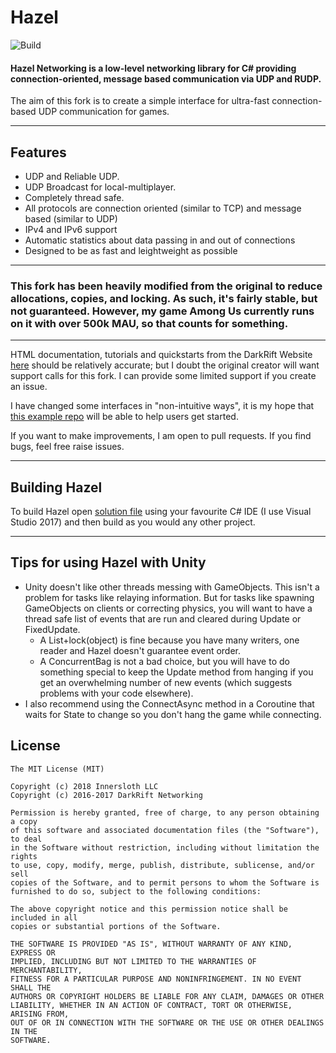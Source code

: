 # Hazel
![Build](https://github.com/Splishity/Hazel-Networking/workflows/Build/badge.svg)
#### Hazel Networking is a low-level networking library for C# providing connection-oriented, message based communication via UDP and RUDP.

The aim of this fork is to create a simple interface for ultra-fast connection-based UDP communication for games.

-----

## Features
- UDP and Reliable UDP.
- UDP Broadcast for local-multiplayer.
- Completely thread safe.
- All protocols are connection oriented (similar to TCP) and message based (similar to UDP)
- IPv4 and IPv6 support
- Automatic statistics about data passing in and out of connections
- Designed to be as fast and leightweight as possible

-----

### This fork has been heavily modified from the original to reduce allocations, copies, and locking. As such, it's fairly stable, but not guaranteed. However, my game Among Us currently runs on it with over 500k MAU, so that counts for something.

-----

HTML documentation, tutorials and quickstarts from the DarkRift Website [here](http://www.darkriftnetworking.com/Hazel/Docs) should be relatively accurate; but I doubt the original creator will want support calls for this fork. I can provide some limited support if you create an issue.

I have changed some interfaces in "non-intuitive ways", it is my hope that [this example repo](https://github.com/willardf/Hazel-Examples) will be able to help users get started.

If you want to make improvements, I am open to pull requests. If you find bugs, feel free raise issues.

-----

## Building Hazel

To build Hazel open [solution file](Hazel.sln) using your favourite C# IDE (I use Visual Studio 2017) and then build as you would any other project.

-----

## Tips for using Hazel with Unity

 * Unity doesn't like other threads messing with GameObjects. This isn't a problem for tasks like relaying information. But for tasks like spawning GameObjects on clients or correcting physics, you will want to have a thread safe list of events that are run and cleared during Update or FixedUpdate. 
   * A List<T>+lock(object) is fine because you have many writers, one reader and Hazel doesn't guarantee event order. 
   * A ConcurrentBag is not a bad choice, but you will have to do something special to keep the Update method from hanging if you get an overwhelming number of new events (which suggests problems with your code elsewhere).
 * I also recommend using the ConnectAsync method in a Coroutine that waits for State to change so you don't hang the game while connecting.

## License
```
The MIT License (MIT)

Copyright (c) 2018 Innersloth LLC
Copyright (c) 2016-2017 DarkRift Networking

Permission is hereby granted, free of charge, to any person obtaining a copy
of this software and associated documentation files (the "Software"), to deal
in the Software without restriction, including without limitation the rights
to use, copy, modify, merge, publish, distribute, sublicense, and/or sell
copies of the Software, and to permit persons to whom the Software is
furnished to do so, subject to the following conditions:

The above copyright notice and this permission notice shall be included in all
copies or substantial portions of the Software.

THE SOFTWARE IS PROVIDED "AS IS", WITHOUT WARRANTY OF ANY KIND, EXPRESS OR
IMPLIED, INCLUDING BUT NOT LIMITED TO THE WARRANTIES OF MERCHANTABILITY,
FITNESS FOR A PARTICULAR PURPOSE AND NONINFRINGEMENT. IN NO EVENT SHALL THE
AUTHORS OR COPYRIGHT HOLDERS BE LIABLE FOR ANY CLAIM, DAMAGES OR OTHER
LIABILITY, WHETHER IN AN ACTION OF CONTRACT, TORT OR OTHERWISE, ARISING FROM,
OUT OF OR IN CONNECTION WITH THE SOFTWARE OR THE USE OR OTHER DEALINGS IN THE
SOFTWARE.
```
